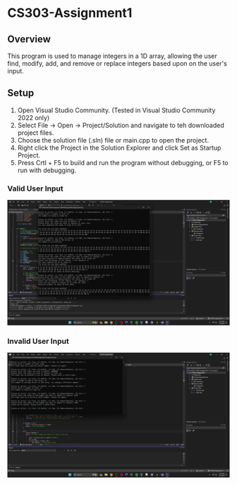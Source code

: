 # CS303-Assignment1

## Overview

This program is used to manage integers in a 1D array, allowing the user find, modify, add, and remove or replace integers based upon on the user's input. 

## Setup

1. Open Visual Studio Community. (Tested in Visual Studio Community 2022 only)
2. Select File -> Open -> Project/Solution and navigate to teh downloaded project files. 
3. Choose the solution file (.sln) file or main.cpp to open the project.
4. Right click the Project in the Solution Explorer and click Set as Startup Project. 
5. Press Crtl + F5 to build and run the program without debugging, or F5 to run with debugging. 


### Valid User Input
![Valid data input from user](validInput.png)

### Invalid User Input
![Invalid data input from user](errorHandling.png)
